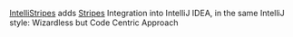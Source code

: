 [IntelliStripes](http://plugins.intellij.net/plugin/?id=1528) adds [Stripes](http://stripesframework.org) Integration into IntelliJ IDEA, in the same IntelliJ style: Wizardless but Code Centric Approach